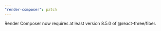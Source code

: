 ```yaml
---
"render-composer": patch
---
```


Render Composer now requires at least version 8.5.0 of @react-three/fiber.
